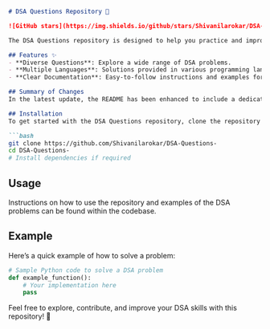```markdown
# DSA Questions Repository 🤖

![GitHub stars](https://img.shields.io/github/stars/Shivanilarokar/DSA-Questions-.svg?style=social) ![GitHub forks](https://img.shields.io/github/forks/Shivanilarokar/DSA-Questions-.svg?style=social)

The DSA Questions repository is designed to help you practice and improve your coding skills through a comprehensive collection of Data Structures and Algorithms (DSA) problems.

## Features ✨
- **Diverse Questions**: Explore a wide range of DSA problems.
- **Multiple Languages**: Solutions provided in various programming languages.
- **Clear Documentation**: Easy-to-follow instructions and examples for each problem.

## Summary of Changes
In the latest update, the README has been enhanced to include a dedicated **Features** section, highlighting the core advantages of the repository. Minor formatting adjustments were also made for improved readability.

## Installation
To get started with the DSA Questions repository, clone the repository and install any dependencies if required:

```bash
git clone https://github.com/Shivanilarokar/DSA-Questions-
cd DSA-Questions-
# Install dependencies if required
```

## Usage
Instructions on how to use the repository and examples of the DSA problems can be found within the codebase.

## Example
Here’s a quick example of how to solve a problem:

```python
# Sample Python code to solve a DSA problem
def example_function():
    # Your implementation here
    pass
```

Feel free to explore, contribute, and improve your DSA skills with this repository! 🚀
```